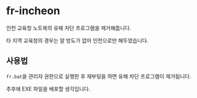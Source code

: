 # fr-incheon

인천 교육청 노트북의 유해 차단 프로그램을 제거해줍니다.

타 지역 교육청의 경우는 알 방도가 없어 인천으로만 해두었습니다.

## 사용법

`fr.bat`을 관리자 권한으로 실행한 후 재부팅을 하면 유해 차단 프로그램이 제거됩니다.

추후에 EXE 파일을 배포할 생각입니다.
